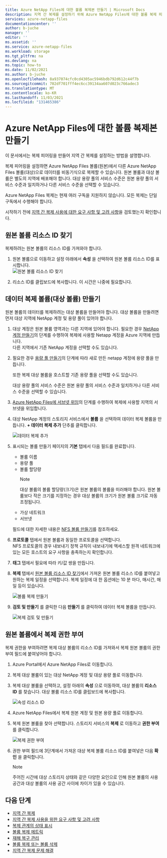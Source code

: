 ```yaml
---
title: Azure NetApp Files에 대한 볼륨 복제본 만들기 | Microsoft Docs
description: 지역 간 복제를 설정하기 위해 Azure NetApp Files에 대한 볼륨 복제 피어링을 만드는 방법을 설명합니다.
services: azure-netapp-files
documentationcenter: ''
author: b-juche
manager: ''
editor: ''
ms.assetid: ''
ms.service: azure-netapp-files
ms.workload: storage
ms.tgt_pltfrm: na
ms.devlang: na
ms.topic: how-to
ms.date: 11/02/2021
ms.author: b-juche
ms.openlocfilehash: 8a937074cfc0cd4305ac5946bdb792d612c44f7b
ms.sourcegitcommit: 702df701fff4ec6cc39134aa607d023c766adec3
ms.translationtype: MT
ms.contentlocale: ko-KR
ms.lasthandoff: 11/03/2021
ms.locfileid: "131465386"
---
```

# <a name="create-volume-replication-for-azure-netapp-files"></a>Azure NetApp Files에 대한 볼륨 복제본 만들기

이 문서에서는 복제 피어링을 만들어 지역 간 복제를 설정하는 방법을 설명합니다. 

복제 피어링을 설정하면 Azure NetApp Files 볼륨(원본)에서 다른 Azure NetApp Files 볼륨(대상)으로 데이터를 비동기식으로 복제할 수 있습니다. 원본 볼륨과 대상 볼륨은 별도의 지역에 배포해야 합니다. 대상 용량 풀의 서비스 수준은 원본 용량 풀의 서비스 수준과 일치하거나 다른 서비스 수준을 선택할 수 있습니다.   

Azure NetApp Files 복제는 현재 여러 구독을 지원하지 않습니다. 모든 복제는 단일 구독에서 수행해야 합니다.

시작하기 전에 [지역 간 복제 사용에 대한 요구 사항 및 고려 사항](cross-region-replication-requirements-considerations.md)을 검토했는지 확인합니다.  

## <a name="locate-the-source-volume-resource-id"></a>원본 볼륨 리소스 ID 찾기  

복제하려는 원본 볼륨의 리소스 ID를 가져와야 합니다. 

1. 원본 볼륨으로 이동하고 설정 아래에서 **속성** 을 선택하여 원본 볼륨 리소스 ID를 표시합니다.   
    ![원본 볼륨 리소스 ID 찾기](../media/azure-netapp-files/cross-region-replication-source-volume-resource-id.png)
 
2. 리소스 ID를 클립보드에 복사합니다.  이 시간은 나중에 필요합니다.

## <a name="create-the-data-replication-volume-the-destination-volume"></a>데이터 복제 볼륨(대상 볼륨) 만들기

원본 볼륨의 데이터를 복제하려는 대상 볼륨을 만들어야 합니다.  대상 볼륨을 만들려면 먼저 대상 지역에 NetApp 계정 및 용량 풀이 있어야 합니다. 

1. 대상 계정은 원본 볼륨 영역과는 다른 지역에 있어야 합니다. 필요한 경우 [NetApp 계정 만들기](azure-netapp-files-create-netapp-account.md)의 단계를 수행하여 복제에 사용할 Netapp 계정을 Azure 지역에 만듭니다.   
다른 지역에서 기존 NetApp 계정을 선택할 수도 있습니다.  

2. 필요한 경우 [용량 풀 만들기](azure-netapp-files-set-up-capacity-pool.md)의 단계에 따라 새로 만든 netapp 계정에 용량 풀을 만듭니다.   

    또한 복제 대상 볼륨을 호스트할 기존 용량 풀을 선택할 수도 있습니다.  

    대상 용량 풀의 서비스 수준은 원본 용량 풀의 서비스 수준과 일치하거나 다른 서비스 수준을 선택할 수 있습니다.

3. [Azure NetApp Files에 서브넷 위임](azure-netapp-files-delegate-subnet.md)의 단계를 수행하여 복제에 사용할 지역의 서브넷을 위임합니다.

4. 대상 NetApp 계정의 스토리지 서비스에서 **볼륨** 을 선택하여 데이터 복제 볼륨을 만듭니다. **+ 데이터 복제 추가** 단추를 클릭합니다.  

    ![데이터 복제 추가](../media/azure-netapp-files/cross-region-replication-add-data-replication.png)
 
5. 표시되는 볼륨 만들기 페이지의 **기본** 탭에서 다음 필드를 완료합니다.
    * 볼륨 이름
    * 용량 풀
    * 볼륨 할당량
        > [!NOTE] 
        > 대상 볼륨의 볼륨 할당량(크기)은 원본 볼륨의 볼륨을 미러해야 합니다. 원본 볼륨보다 작은 크기를 지정하는 경우 대상 볼륨의 크기가 원본 볼륨 크기로 자동 조정됩니다. 
    * 가상 네트워크 
    * 서브넷

    필드에 대한 자세한 내용은 [NFS 볼륨 만들기](azure-netapp-files-create-volumes.md#create-an-nfs-volume)를 참조하세요. 

6. **프로토콜** 탭에서 원본 볼륨과 동일한 프로토콜을 선택합니다.  
NFS 프로토콜의 경우 내보내기 정책 규칙이 내보내기에 액세스할 원격 네트워크에 있는 모든 호스트의 요구 사항을 충족하는지 확인합니다.  

7. **태그** 탭에서 필요에 따라 키/값 쌍을 만듭니다.  

8. **복제** 탭에서 [원본 볼륨 리소스 ID 찾기](#locate-the-source-volume-resource-id)에서 가져온 원본 볼륨 리소스 ID를 붙여넣고 원하는 복제 일정을 선택합니다. 복제 일정에 대 한 옵션에는 10 분 마다, 매시간, 매일 등이 있습니다.

    ![볼륨 복제 만들기](../media/azure-netapp-files/cross-region-replication-create-volume-replication.png)

9. **검토 및 만들기** 를 클릭한 다음 **만들기** 를 클릭하여 데이터 복제 볼륨을 만듭니다.   

    ![복제 검토 및 만들기](../media/azure-netapp-files/cross-region-replication-review-create-replication.png)

## <a name="authorize-replication-from-the-source-volume"></a>원본 볼륨에서 복제 권한 부여  

복제 권한을 부여하려면 복제 대상 볼륨의 리소스 ID를 가져와서 복제 원본 볼륨의 권한 부여 필드에 붙여넣어야 합니다. 

1. Azure Portal에서 Azure NetApp Files로 이동합니다.

2. 복제 대상 볼륨이 있는 대상 NetApp 계정 및 대상 용량 풀로 이동합니다.

3. 복제 대상 볼륨을 선택하고, 설정 아래의 **속성** 으로 이동하여, 대상 볼륨의 **리소스 ID** 를 찾습니다. 대상 볼륨 리소스 ID를 클립보드에 복사합니다.

    ![속성 리소스 ID](../media/azure-netapp-files/cross-region-replication-properties-resource-id.png) 
 
4. Azure NetApp Files에서 복제 원본 계정 및 원본 용량 풀로 이동합니다. 

5. 복제 원본 볼륨을 찾아 선택합니다. 스토리지 서비스의 **복제** 로 이동하고 **권한 부여** 를 클릭합니다.

    ![복제 권한 부여](../media/azure-netapp-files/cross-region-replication-authorize.png) 

6. 권한 부여 필드에 3단계에서 가져온 대상 복제 볼륨 리소스 ID를 붙여넣은 다음 **확인** 을 클릭합니다.

    > [!NOTE]
    > 주어진 시간에 대상 스토리지 상태와 같은 다양한 요인으로 인해 원본 볼륨의 사용 공간과 대상 볼륨의 사용 공간 사이에 차이가 있을 수 있습니다. <!-- ANF-14038 --> 

## <a name="next-steps"></a>다음 단계  

* [지역 간 복제](cross-region-replication-introduction.md)
* [지역 간 복제 사용을 위한 요구 사항 및 고려 사항](cross-region-replication-requirements-considerations.md)
* [복제 관계의 상태 표시](cross-region-replication-display-health-status.md)
* [볼륨 복제 메트릭](azure-netapp-files-metrics.md#replication)
* [재해 복구 관리](cross-region-replication-manage-disaster-recovery.md)
* [볼륨 복제 또는 볼륨 삭제](cross-region-replication-delete.md)
* [지역 간 복제 문제 해결](troubleshoot-cross-region-replication.md)

